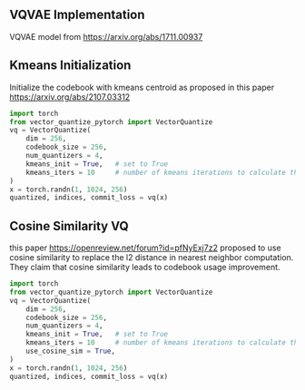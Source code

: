 ## VQVAE Implementation

VQVAE model from https://arxiv.org/abs/1711.00937



## Kmeans Initialization

Initialize the codebook with kmeans centroid as proposed in this paper https://arxiv.org/abs/2107.03312

```python
import torch
from vector_quantize_pytorch import VectorQuantize
vq = VectorQuantize(
    dim = 256,
    codebook_size = 256,
    num_quantizers = 4,
    kmeans_init = True,   # set to True
    kmeans_iters = 10     # number of kmeans iterations to calculate the centroids for the codebook on init
)
x = torch.randn(1, 1024, 256)
quantized, indices, commit_loss = vq(x)
```


## Cosine Similarity VQ

this paper https://openreview.net/forum?id=pfNyExj7z2 proposed to use cosine similarity to replace the l2 distance in nearest neighbor computation. They claim that cosine similarity leads to codebook usage improvement.

```python
import torch
from vector_quantize_pytorch import VectorQuantize
vq = VectorQuantize(
    dim = 256,
    codebook_size = 256,
    num_quantizers = 4,
    kmeans_init = True,   # set to True
    kmeans_iters = 10     # number of kmeans iterations to calculate the centroids for the codebook on init
    use_cosine_sim = True,
)
x = torch.randn(1, 1024, 256)
quantized, indices, commit_loss = vq(x)
```

